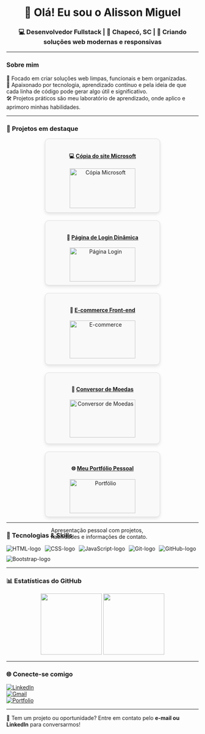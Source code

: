 <h1 align="center">👋 Olá! Eu sou o Alisson Miguel</h1>
<h3 align="center">💻 Desenvolvedor Fullstack | 📍 Chapecó, SC | 🎯 Criando soluções web modernas e responsivas</h3>

---

### Sobre mim
🎯 Focado em criar soluções web limpas, funcionais e bem organizadas.  
🚀 Apaixonado por tecnologia, aprendizado contínuo e pela ideia de que cada linha de código pode gerar algo útil e significativo.  
🛠️ Projetos práticos são meu laboratório de aprendizado, onde aplico e aprimoro minhas habilidades.

---

### 🌟 Projetos em destaque

<div style="display: flex; flex-wrap: wrap; gap: 20px; justify-content: center;">

<!-- Cópia do site Microsoft -->
<div style="border: 1px solid #ddd; border-radius: 10px; padding: 15px; width: 270px; background-color:#f9f9f9; box-shadow: 0 4px 8px rgba(0,0,0,0.1);">
<h4 align="center">💻 <a href="https://github.com/alisson-miguelferreira/copia-site-Microsoft" target="_blank">Cópia do site Microsoft</a></h4>
<div align="center">
<img src="./alisson-miguelferreira/assets/Microsoft-logo.png" alt="Cópia Microsoft" width="80%" style="border-radius:5px;"/>
</div>
<p>Recriação do layout do site Microsoft com HTML, CSS e JS, totalmente responsivo.</p>
</div>

<!-- Página de Login Dinâmica -->
<div style="border: 1px solid #ddd; border-radius: 10px; padding: 15px; width: 270px; background-color:#f9f9f9; box-shadow: 0 4px 8px rgba(0,0,0,0.1);">
<h4 align="center">🔐 <a href="https://github.com/alisson-miguelferreira/pagina-login" target="_blank">Página de Login Dinâmica</a></h4>
<div align="center">
<img src="./alisson-miguelferreira/assets/login-page.png" alt="Página Login" width="80%" style="border-radius:5px;"/>
</div>
<p>Login com background aleatório a cada acesso, design moderno e interativo.</p>
</div>

<!-- E-commerce Front-end -->
<div style="border: 1px solid #ddd; border-radius: 10px; padding: 15px; width: 270px; background-color:#f9f9f9; box-shadow: 0 4px 8px rgba(0,0,0,0.1);">
<h4 align="center">🛒 <a href="https://github.com/alisson-miguelferreira/e-commerce" target="_blank">E-commerce Front-end</a></h4>
<div align="center">
<img src="./alisson-miguelferreira/assets/TechStore.png" alt="E-commerce" width="80%" style="border-radius:5px;"/>
</div>
<p>Loja online com carrinho de compras, filtros e integração com API de produtos.</p>
</div>

<!-- Conversor de Moedas -->
<div style="border: 1px solid #ddd; border-radius: 10px; padding: 15px; width: 270px; background-color:#f9f9f9; box-shadow: 0 4px 8px rgba(0,0,0,0.1);">
<h4 align="center">💱 <a href="https://github.com/alisson-miguelferreira/conversor-de-moedas" target="_blank">Conversor de Moedas</a></h4>
<div align="center">
<img src="./alisson-miguelferreira/assets/convert-money.png" alt="Conversor de Moedas" width="80%" style="border-radius:5px;"/>
</div>
<p>Aplicativo front-end que converte valores entre diferentes moedas com interface simples e intuitiva.</p>
</div>

<!-- Meu Portfólio Pessoal -->
<div style="border: 1px solid #ddd; border-radius: 10px; padding: 15px; width: 270px; background-color:#f9f9f9; box-shadow: 0 4px 8px rgba(0,0,0,0.1);">
<h4 align="center">🌐 <a href="https://github.com/alisson-miguelferreira/meu-site" target="_blank">Meu Portfólio Pessoal</a></h4>
<div align="center">
<img src="./alisson-miguelferreira/assets/portfolio.png" alt="Portfólio" width="80%" style="border-radius:5px;"/>
</div>
<p>Apresentação pessoal com projetos, habilidades e informações de contato.</p>
</div>

</div>

---

### 🧰 Tecnologias & Skills

<div style="display: flex; flex-wrap: wrap; gap: 10px;">
<img src="https://img.shields.io/badge/HTML5-E34F26?style=flat-square&logo=html5&logoColor=white" alt="HTML-logo"/>
<img src="https://img.shields.io/badge/CSS3-1572B6?style=flat-square&logo=css3&logoColor=white" alt="CSS-logo"/>
<img src="https://img.shields.io/badge/JavaScript-F7DF1E?style=flat-square&logo=javascript&logoColor=black"alt="JavaScript-logo"/>
<img src="https://img.shields.io/badge/Git-F05032?style=flat-square&logo=git&logoColor=white" alt="Git-logo"/>
<img src="https://img.shields.io/badge/GitHub-181717?style=flat-square&logo=github&logoColor=white" alt="GitHub-logo"/>
<img src="https://img.shields.io/badge/Bootstrap-563D7C?style=flat-square&logo=bootstrap&logoColor=white" alt="Bootstrap-logo"/>
</div>

---

### 📊 Estatísticas do GitHub

<p align="center">
  <img height="160em" 
       src="https://github-readme-stats.vercel.app/api?username=alisson-miguelferreira&show_icons=true&bg_color=1e1e1e&title_color=ffffff&text_color=ffffff&icon_color=00bfff&hide=stars"/>
  <img height="160em" 
       src="https://github-readme-stats.vercel.app/api/top-langs/?username=alisson-miguelferreira&layout=compact&bg_color=1e1e1e&title_color=ffffff&text_color=ffffff&icon_color=00bfff"/>
</p>

---

### 🌐 Conecte-se comigo

[![LinkedIn](https://img.shields.io/badge/-LinkedIn-0A66C2?style=flat-square&logo=linkedin&logoColor=white)](https://www.linkedin.com/in/alisson-miguelferreira/)  
[![Gmail](https://img.shields.io/badge/-Email-D14836?style=flat-square&logo=gmail&logoColor=white)](mailto:alisson.miguelferreira@gmail.com)  
[![Portfolio](https://img.shields.io/badge/-Portfolio-0A66C2?style=flat-square&logo=github&logoColor=white)](https://github.com/alisson-miguelferreira/meu-site)

---

💬 Tem um projeto ou oportunidade? Entre em contato pelo **e-mail ou LinkedIn** para conversarmos!
